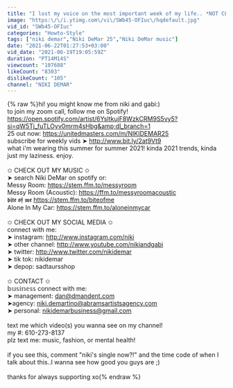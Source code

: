 ```yaml
---
title: "I lost my voice on the most important week of my life.. *NOT CLICKBAIT*"
image: "https:\/\/i.ytimg.com\/vi\/SWb45-OFIuc\/hqdefault.jpg"
vid_id: "SWb45-OFIuc"
categories: "Howto-Style"
tags: ["niki demar","Niki DeMar 25","Niki DeMar music"]
date: "2021-06-22T01:27:53+03:00"
vid_date: "2021-06-19T19:05:59Z"
duration: "PT14M14S"
viewcount: "107688"
likeCount: "8303"
dislikeCount: "105"
channel: "NIKI DEMAR"
---
```

{% raw %}hi! you might know me from niki and gabi:) <br />to join my zoom call, follow me on Spotify! <a rel="nofollow" target="blank" href="https://open.spotify.com/artist/6YsltkujF8WzkCRM9S5vy5?si=qW5Tj_fuTLOyv0mrm4sHbg&amp;dl_branch=1">https://open.spotify.com/artist/6YsltkujF8WzkCRM9S5vy5?si=qW5Tj_fuTLOyv0mrm4sHbg&amp;dl_branch=1</a><br />25 out now: <a rel="nofollow" target="blank" href="https://unitedmasters.com/m/NIKIDEMAR25">https://unitedmasters.com/m/NIKIDEMAR25</a><br />subscribe for weekly vids ➤ <a rel="nofollow" target="blank" href="http://www.bit.ly/2at9Vt9​​​​">http://www.bit.ly/2at9Vt9​​​​</a><br />what i'm wearing this summer for summer 2021! kinda 2021 trends, kinda just my laziness. enjoy.<br /><br />✩ CHECK OUT MY MUSIC ✩<br />➤ search Niki DeMar on spotify or: <br />Messy Room:  <a rel="nofollow" target="blank" href="https://stem.ffm.to/messyroom​​">https://stem.ffm.to/messyroom​​</a><br />Messy Room (Acoustic): <a rel="nofollow" target="blank" href="https://ffm.to/messyroomacoustic​​">https://ffm.to/messyroomacoustic​​</a><br /> 𝖇𝖎𝖙𝖊 𝖔𝖋 𝖒𝖊 <a rel="nofollow" target="blank" href="https://stem.ffm.to/biteofme​​​​">https://stem.ffm.to/biteofme​​​​</a><br />Alone In My Car: <a rel="nofollow" target="blank" href="https://stem.ffm.to/aloneinmycar​​​​">https://stem.ffm.to/aloneinmycar​​​​</a><br /><br />✩ CHECK OUT MY SOCIAL MEDIA ✩<br />connect with me:<br />➤ instagram: <a rel="nofollow" target="blank" href="http://www.instagram.com/niki">http://www.instagram.com/niki</a> <br />➤ other channel: <a rel="nofollow" target="blank" href="http://www.youtube.com/nikiandgabi​​​​">http://www.youtube.com/nikiandgabi​​​​</a> <br />➤ twitter: <a rel="nofollow" target="blank" href="http://www.twitter.com/nikidemar">http://www.twitter.com/nikidemar</a> <br />➤ tik tok: nikidemar<br />➤ depop: sadtaursshop <br /><br />✩ CONTACT ✩<br />𝕓𝕦𝕤𝕚𝕟𝕖𝕤𝕤 connect with me: <br />➤ management: dan@dmandent.com <br />➤agency: niki.demartino@abramsartistsagency.com<br />➤ personal: nikidemarbusiness@gmail.com<br /><br />text me which video(s) you wanna see on my channel! <br />my #: 610-273-8137<br />plz text me: music, fashion, or mental health!<br /><br />if you see this, comment &quot;niki's single now?!&quot; and the time code of when I talk about this..I wanna see how good you guys are ;)<br /><br />thanks for always supporting xo{% endraw %}
